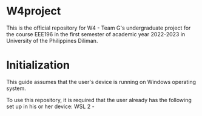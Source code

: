 # W4project
This is the official repository for W4 - Team G's undergraduate project for the course EEE196 in the first semester of academic year 2022-2023 in University of the Philippines Diliman.
# Initialization
This guide assumes that the user's device is running on Windows operating system.

To use this repository, it is required that the user already has the following set up in his or her device:
WSL 2 - 
